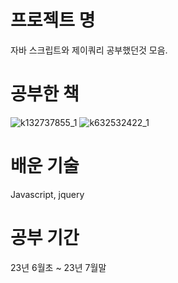# 프로젝트 명
자바 스크립트와 제이쿼리 공부했던것 모음.
# 공부한 책
![k132737855_1](https://github.com/kihoo-ni/Javascript-for-practice/assets/140569678/a64f8cbc-30cf-4d76-89b7-3a42cc195a09)
![k632532422_1](https://github.com/kihoo-ni/Javascript-for-practice/assets/140569678/50170b4f-a445-4fcd-899d-7039724e560c)

# 배운 기술
Javascript, jquery
# 공부 기간 
23년 6월초 ~ 23년 7월말
